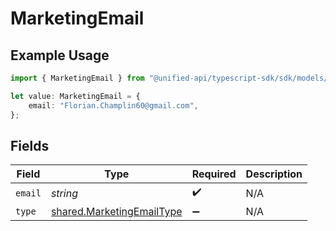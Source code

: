 # MarketingEmail

## Example Usage

```typescript
import { MarketingEmail } from "@unified-api/typescript-sdk/sdk/models/shared";

let value: MarketingEmail = {
    email: "Florian.Champlin60@gmail.com",
};
```

## Fields

| Field                                                                         | Type                                                                          | Required                                                                      | Description                                                                   |
| ----------------------------------------------------------------------------- | ----------------------------------------------------------------------------- | ----------------------------------------------------------------------------- | ----------------------------------------------------------------------------- |
| `email`                                                                       | *string*                                                                      | :heavy_check_mark:                                                            | N/A                                                                           |
| `type`                                                                        | [shared.MarketingEmailType](../../../sdk/models/shared/marketingemailtype.md) | :heavy_minus_sign:                                                            | N/A                                                                           |